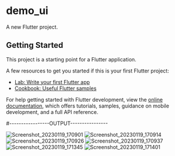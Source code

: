 # demo_ui

A new Flutter project.

## Getting Started

This project is a starting point for a Flutter application.

A few resources to get you started if this is your first Flutter project:

- [Lab: Write your first Flutter app](https://docs.flutter.dev/get-started/codelab)
- [Cookbook: Useful Flutter samples](https://docs.flutter.dev/cookbook)

For help getting started with Flutter development, view the
[online documentation](https://docs.flutter.dev/), which offers tutorials,
samples, guidance on mobile development, and a full API reference.


#-----------------OUTPUT----------------


![Screenshot_20230119_170901](https://user-images.githubusercontent.com/107807403/213434286-dd207b59-7e97-4f0e-8e60-d5e71eb94720.png)
![Screenshot_20230119_170914](https://user-images.githubusercontent.com/107807403/213434304-0c7bcfe4-cd79-4f1d-ab39-c39d7dad9455.png)
![Screenshot_20230119_170926](https://user-images.githubusercontent.com/107807403/213434318-8d9fc9a3-1749-4e0b-b3b9-483f14f1c928.png)
![Screenshot_20230119_170937](https://user-images.githubusercontent.com/107807403/213434331-b80bdd94-759a-4d09-b8ca-70010ceceb1a.png)
![Screenshot_20230119_171345](https://user-images.githubusercontent.com/107807403/213434351-7bb4fa89-796e-421f-a079-00a584d94631.png)
![Screenshot_20230119_171401](https://user-images.githubusercontent.com/107807403/213434363-a76ba08d-2c4f-4e5e-abda-76155d0d293a.png)
